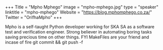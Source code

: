 +++
Title = "Mpho Mphego"
image = "mpho-mphego.jpg"
type = "speaker"
linktitle = "mpho-mphego"
Website = "https://blog.mphomphego.co.za/"
Twitter = "OrifhaMpho"
+++

Mpho is a self-taught Python developer working for SKA SA as a software test and verification engineer. Strong believer in automating boring tasks saving precious time on other things. FYI MakeFiles are your friend and incase of fire git commit && git push -f
